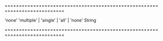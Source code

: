 <!--**
/*-------------------------------------------
    Auto-generated file. Do not modify.
-------------------------------------------

**-->
===========================================================================
<!--hidden--><!--/hidden-->
<!--default-->'none'<!--/default-->
<!--acceptValues-->'multiple' | 'single' | 'all' | 'none'<!--/acceptValues-->
<!--type-->String<!--/type-->
===========================================================================

<!--shortDescription-->

<!--/shortDescription-->

<!--fullDescription-->

<!--/fullDescription-->